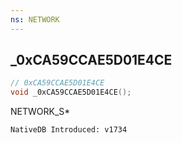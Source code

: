 ```yaml
---
ns: NETWORK
---
```

## _0xCA59CCAE5D01E4CE

```c
// 0xCA59CCAE5D01E4CE
void _0xCA59CCAE5D01E4CE();
```

NETWORK_S*

```
NativeDB Introduced: v1734
```

